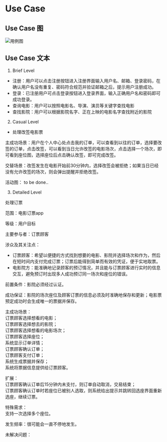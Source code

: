 

# Use Case

## Use Case 图  
![用例图](https://github.com/dramaticTickets/dramatic-tickets/blob/master/pictures/7_use_case_1.png?raw=true)

## Use Case 文本  
1. Brief Level  
- 注册：用户可以点击注册按钮进入注册界面输入用户名、邮箱、登录密码，在确认用户名没有重复、密码符合规范并验证邮箱之后，提示用户注册成功。  
- 登录：已注册用户可点击登录按钮进入登录界面，输入正确用户名和密码即可成功登录。  
- 查询电影：用户可以按照电影名、导演、演员等关键字查找电影  
- 查找影院：用户可以根据影院名字、正在上映的电影名字查找附近的影院  
2. Casual Level  
- 处理改签电影票  

主成功场景：用户在个人中心处点击我的订单，可以查看到以往的订单，选择要改签的订单，点击改签，可以看到当日允许改签的电影场次，点击选择一个场次，即可看到座位图，选择座位后点击确认改签，即可完成改签。

交替场景：改签发生在电影开始前30分钟内，选择改签会被拒绝；如果当日已经没有允许改签的场次，则会弹出提醒并拒绝改签。

活动图： 
to be done..

3. Detailed Level

处理订票

范围：电影订票app

等级：用户目标

主要参与者：订票顾客

涉众及其关注点：
* 订票顾客：希望以便捷的方式找到想要的电影、影院并选择场次和作为，然后在短时间内支付完成订票；订票后能得到简单而有效的凭证，便于实地取票。
* 电影院方：能准确地记录顾客的预订情况，并且能与订票顾客进行实时的信息交互，避免预订时出现多人成功预订同一场次和座位的错误。

前置条件：影院必须经过认证。

成功保证：影院的场次座位及顾客订票的信息必须及时准确地保存和更新；电影票预定成功时会生成唯一的票据并保存。

主成功场景：  
订票顾客选择想看的电影；  
订票顾客选择想去的影院；  
订票顾客选择想看的电影场次；  
订票顾客选择座位；  
系统显示订单详情；  
订票顾客确认订单；  
订票顾客支付订单；  
系统生成票据并保存；  
系统将票据信息提供给订票顾客。  

扩展：  
订票顾客确认订单后15分钟内未支付，则订单自动取消，交易结束；  
订票顾客确认订单时若座位已被别人选取，则系统给出提示并跳转回选座界面重新选座，继续订票。  

特殊需求：  
支持一次选择多个座位。

发生频率：很可能会一直不停地发生。

未解决问题：

